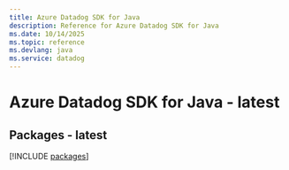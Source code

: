 ```yaml
---
title: Azure Datadog SDK for Java
description: Reference for Azure Datadog SDK for Java
ms.date: 10/14/2025
ms.topic: reference
ms.devlang: java
ms.service: datadog
---
```

# Azure Datadog SDK for Java - latest
## Packages - latest
[!INCLUDE [packages](datadog-index.md)]